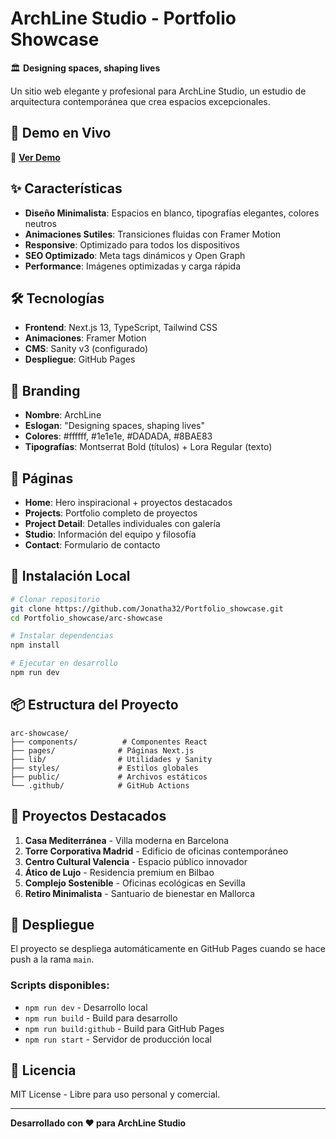 # ArchLine Studio - Portfolio Showcase

🏛️ **Designing spaces, shaping lives**

Un sitio web elegante y profesional para ArchLine Studio, un estudio de arquitectura contemporánea que crea espacios excepcionales.

## 🌟 Demo en Vivo

🔗 **[Ver Demo](https://jonatha32.github.io/Portfolio_showcase/)**

## ✨ Características

- **Diseño Minimalista**: Espacios en blanco, tipografías elegantes, colores neutros
- **Animaciones Sutiles**: Transiciones fluidas con Framer Motion
- **Responsive**: Optimizado para todos los dispositivos
- **SEO Optimizado**: Meta tags dinámicos y Open Graph
- **Performance**: Imágenes optimizadas y carga rápida

## 🛠️ Tecnologías

- **Frontend**: Next.js 13, TypeScript, Tailwind CSS
- **Animaciones**: Framer Motion
- **CMS**: Sanity v3 (configurado)
- **Despliegue**: GitHub Pages

## 🎨 Branding

- **Nombre**: ArchLine
- **Eslogan**: "Designing spaces, shaping lives"
- **Colores**: #ffffff, #1e1e1e, #DADADA, #8BAE83
- **Tipografías**: Montserrat Bold (títulos) + Lora Regular (texto)

## 📱 Páginas

- **Home**: Hero inspiracional + proyectos destacados
- **Projects**: Portfolio completo de proyectos
- **Project Detail**: Detalles individuales con galería
- **Studio**: Información del equipo y filosofía
- **Contact**: Formulario de contacto

## 🚀 Instalación Local

```bash
# Clonar repositorio
git clone https://github.com/Jonatha32/Portfolio_showcase.git
cd Portfolio_showcase/arc-showcase

# Instalar dependencias
npm install

# Ejecutar en desarrollo
npm run dev
```

## 📦 Estructura del Proyecto

```
arc-showcase/
├── components/          # Componentes React
├── pages/              # Páginas Next.js
├── lib/                # Utilidades y Sanity
├── styles/             # Estilos globales
├── public/             # Archivos estáticos
└── .github/            # GitHub Actions
```

## 🎯 Proyectos Destacados

1. **Casa Mediterránea** - Villa moderna en Barcelona
2. **Torre Corporativa Madrid** - Edificio de oficinas contemporáneo
3. **Centro Cultural Valencia** - Espacio público innovador
4. **Ático de Lujo** - Residencia premium en Bilbao
5. **Complejo Sostenible** - Oficinas ecológicas en Sevilla
6. **Retiro Minimalista** - Santuario de bienestar en Mallorca

## 🚀 Despliegue

El proyecto se despliega automáticamente en GitHub Pages cuando se hace push a la rama `main`.

### Scripts disponibles:

- `npm run dev` - Desarrollo local
- `npm run build` - Build para desarrollo
- `npm run build:github` - Build para GitHub Pages
- `npm run start` - Servidor de producción local

## 📄 Licencia

MIT License - Libre para uso personal y comercial.

---

**Desarrollado con ❤️ para ArchLine Studio**